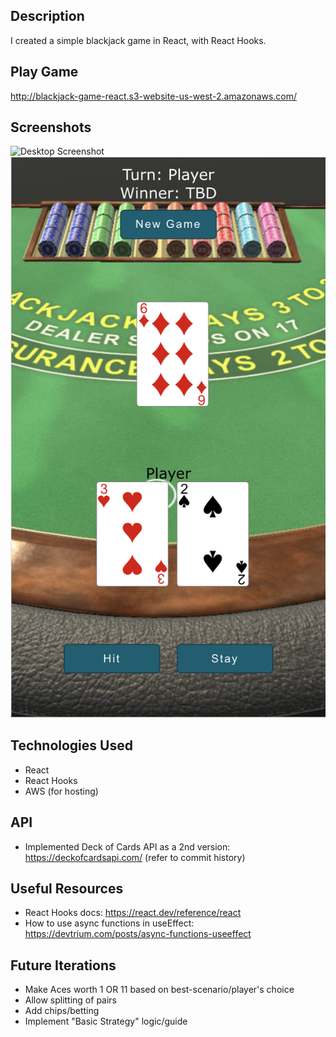 ## Description
I created a simple blackjack game in React, with React Hooks.

## Play Game
http://blackjack-game-react.s3-website-us-west-2.amazonaws.com/

## Screenshots
![Desktop Screenshot](https://github.com/hlhartley/blackjack/blob/main/blackjack-game-desktop.png)
![Mobile Screenshot](https://github.com/hlhartley/blackjack/blob/main/blackjack-game-mobile.png)

## Technologies Used
- React
- React Hooks
- AWS (for hosting)

## API
- Implemented Deck of Cards API as a 2nd version: https://deckofcardsapi.com/ (refer to commit history)

## Useful Resources
- React Hooks docs: https://react.dev/reference/react
- How to use async functions in useEffect: https://devtrium.com/posts/async-functions-useeffect

## Future Iterations
- Make Aces worth 1 OR 11 based on best-scenario/player's choice
- Allow splitting of pairs
- Add chips/betting
- Implement "Basic Strategy" logic/guide
